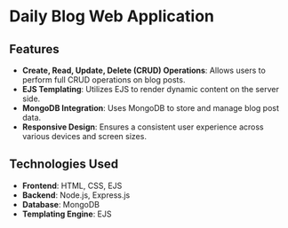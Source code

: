 # Daily Blog Web Application

## Features

- **Create, Read, Update, Delete (CRUD) Operations**: Allows users to perform full CRUD operations on blog posts.
- **EJS Templating**: Utilizes EJS to render dynamic content on the server side.
- **MongoDB Integration**: Uses MongoDB to store and manage blog post data.
- **Responsive Design**: Ensures a consistent user experience across various devices and screen sizes.

## Technologies Used

- **Frontend**: HTML, CSS, EJS
- **Backend**: Node.js, Express.js
- **Database**: MongoDB
- **Templating Engine**: EJS
